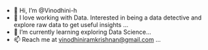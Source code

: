 - 👋 Hi, I’m @Vinodhini-h
- 👀 I love working with Data. Interested in being a data detective and explore raw data to get useful insights ...
- 🌱 I’m currently learning exploring Data Science...
- 📫 Reach me at vinodhiniramkrishnan@gmail.com ...

<!---
Vinodhini-h/Vinodhini-h is a ✨ special ✨ repository because its `README.md` (this file) appears on your GitHub profile.
You can click the Preview link to take a look at your changes.
--->
